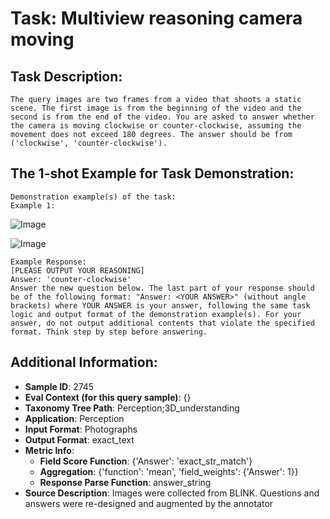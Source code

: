 # Task: Multiview reasoning camera moving

## Task Description:

```
The query images are two frames from a video that shoots a static scene. The first image is from the beginning of the video and the second is from the end of the video. You are asked to answer whether the camera is moving clockwise or counter-clockwise, assuming the movement does not exceed 180 degrees. The answer should be from ('clockwise', 'counter-clockwise').
```

## The 1-shot Example for Task Demonstration:

```
Demonstration example(s) of the task:
Example 1:
```

![Image](test_Multi-view_Reasoning_1_1.png)

![Image](test_Multi-view_Reasoning_1_2.png)

```
Example Response:
[PLEASE OUTPUT YOUR REASONING]
Answer: 'counter-clockwise'
Answer the new question below. The last part of your response should be of the following format: "Answer: <YOUR ANSWER>" (without angle brackets) where YOUR ANSWER is your answer, following the same task logic and output format of the demonstration example(s). For your answer, do not output additional contents that violate the specified format. Think step by step before answering.
```

## Additional Information:

- **Sample ID**: 2745
- **Eval Context (for this query sample)**: {}
- **Taxonomy Tree Path**: Perception;3D_understanding
- **Application**: Perception
- **Input Format**: Photographs
- **Output Format**: exact_text
- **Metric Info**:
  - **Field Score Function**: {'Answer': 'exact_str_match'}
  - **Aggregation**: {'function': 'mean', 'field_weights': {'Answer': 1}}
  - **Response Parse Function**: answer_string
- **Source Description**: Images were collected from BLINK. Questions and answers were re-designed and augmented by the annotator
